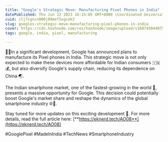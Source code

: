 ```yaml
---
title: "Google's Strategic Move: Manufacturing Pixel Phones in India"
datePublished: Thu Jun 22 2023 16:15:05 GMT+0000 (Coordinated Universal Time)
cuid: clj7cgncn000j09mef3xgcek3
slug: googles-strategic-move-manufacturing-pixel-phones-in-india
cover: https://cdn.hashnode.com/res/hashnode/image/upload/v1687450448752/d3c625d5-d0df-468b-af83-0a18fda2b9c2.png
tags: google, india, pixel, manufacturing

---
```


📱💡In a significant development, Google has announced plans to manufacture its Pixel phones in India. This strategic move is not only expected to make these devices more affordable for Indian consumers 🇮🇳💰, but also diversify Google's supply chain, reducing its dependence on China 🌏.

The Indian smartphone market, one of the fastest-growing in the world 🚀, presents a massive opportunity for Google. This decision could potentially boost Google's market share and reshape the dynamics of the global smartphone industry 🌐🔄.

Stay tuned for more updates on this exciting development 📣. For more details, read the full article here: [**https://eknerd.tech/AO08**](https://eknerd.tech/AO08)

#GooglePixel #MadeInIndia #TechNews #SmartphoneIndustry